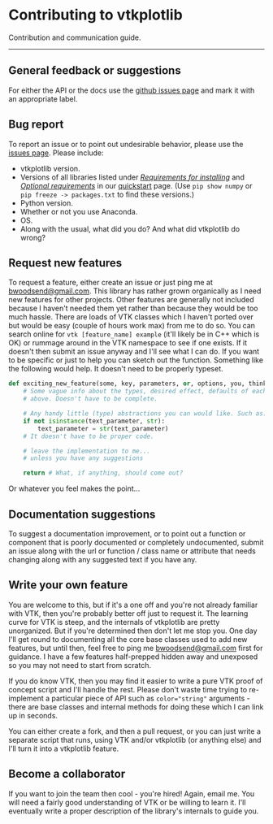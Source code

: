 # Contributing to vtkplotlib

Contribution and communication guide.

---------------------------------------------------------------------------

## General feedback or suggestions

For either the API or the docs use the [github issues page](https://github.com/bwoodsend/vtkplotlib/issues/) and mark it with an appropriate label.



## Bug report

To report an issue or to point out undesirable behavior, please use the [issues page](https://github.com/bwoodsend/vtkplotlib/issues/). Please include:

*  vtkplotlib version.
* Versions of all libraries listed under [*Requirements for installing*](https://vtkplotlib.readthedocs.io/en/latest/#requirements-for-installing) and [*Optional requirements*](https://vtkplotlib.readthedocs.io/en/latest/#optional-requirements) in our [quickstart](https://vtkplotlib.readthedocs.io/en/latest/) page. (Use `pip show numpy` or `pip freeze -> packages.txt` to find these versions.)
* Python version.
* Whether or not you use Anaconda.
* OS.
* Along with the usual, what did you do? And what did vtkplotlib do wrong?



## Request new features

To request a feature, either create an issue or just ping me at <bwoodsend@gmail.com>. This library has rather grown organically as I need new features for other projects. Other features are generally not included because I haven't needed them yet rather than because they would be too much hassle. There are loads of VTK classes which I haven't ported over but would be easy (couple of hours work max) from me to do so. You can search online for `vtk [feature_name] example` (it'll likely be in C++ which is OK) or rummage around in the VTK namespace to see if one exists. If it doesn't then submit an issue anyway and I'll see what I can do. If you want to be specific or just to help you can sketch out the function. Something like the following would help. It doesn't need to be properly typeset.

```python
def exciting_new_feature(some, key, parameters, or, options, you, think, youll, need):
    # Some vague info about the types, desired effect, defaults of each parameter from
    # above. Doesn't have to be complete.

    # Any handy little (type) abstractions you can would like. Such as:
    if not isinstance(text_parameter, str):
        text_parameter = str(text_parameter)
	# It doesn't have to be proper code.

    # leave the implementation to me...
    # unless you have any suggestions

    return # What, if anything, should come out?
```

Or whatever you feel makes the point...



## Documentation suggestions

To suggest a documentation improvement, or to point out a function or component that is poorly documented or completely undocumented, submit an issue along with the url or function / class name or attribute that needs changing along with any suggested text if you have any.



## Write your own feature

You are welcome to this, but if it's a one off and you're not already familiar with VTK, then you're probably better off just to request it. The learning curve for VTK is steep, and the internals of vtkplotlib are pretty unorganized. But if you're determined then don't let me stop you. One day I'll get round to documenting all the core base classes used to add new features, but until then, feel free to ping me <bwoodsend@gmail.com> first for guidance. I have a few features half-prepped hidden away and unexposed so you may not need to start from scratch.

If you do know VTK, then you may find it easier to write a pure VTK proof of concept script and I'll handle the rest. Please don't waste time trying to re-implement a particular piece of API such as ``color="string"`` arguments - there are base classes and internal methods for doing these which I can link up in seconds.

You can either create a fork, and then a pull request, or you can just write a separate script that runs, using VTK and/or vtkplotlib (or anything else) and I'll turn it into a vtkplotlib feature.



## Become a collaborator

If you want to join the team then cool - you're hired! Again, email me. You will need a fairly good understanding of VTK or be willing to learn it. I'll eventually write a proper description of the library's internals to guide you.


